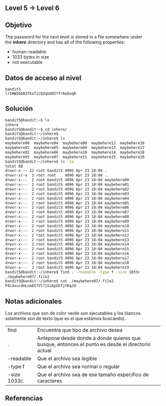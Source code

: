 ## Level 5 → Level 6
## Objetivo
The password for the next level is stored in a file somewhere under the **inhere** directory and has all of the following properties:

- human-readable
- 1033 bytes in size
- not executable
## Datos de acceso al nivel
```
bandit5
lrIWWI6bB37kxfiCQZqUdOIYfr6eEeqR
```
## Solución
```bash
bandit5@bandit:~$ ls
inhere
bandit5@bandit:~$ cd inhere/
bandit5@bandit:~/inhere$
bandit5@bandit:~/inhere$ ls
maybehere00  maybehere04  maybehere08  maybehere12  maybehere16
maybehere01  maybehere05  maybehere09  maybehere13  maybehere17
maybehere02  maybehere06  maybehere10  maybehere14  maybehere18
maybehere03  maybehere07  maybehere11  maybehere15  maybehere19
bandit5@bandit:~/inhere$ ls -la
total 88
drwxr-x--- 22 root bandit5 4096 Apr 23 18:04 .
drwxr-xr-x  3 root root    4096 Apr 23 18:04 ..
drwxr-x---  2 root bandit5 4096 Apr 23 18:04 maybehere00
drwxr-x---  2 root bandit5 4096 Apr 23 18:04 maybehere01
drwxr-x---  2 root bandit5 4096 Apr 23 18:04 maybehere02
drwxr-x---  2 root bandit5 4096 Apr 23 18:04 maybehere03
drwxr-x---  2 root bandit5 4096 Apr 23 18:04 maybehere04
drwxr-x---  2 root bandit5 4096 Apr 23 18:04 maybehere05
drwxr-x---  2 root bandit5 4096 Apr 23 18:04 maybehere06
drwxr-x---  2 root bandit5 4096 Apr 23 18:04 maybehere07
drwxr-x---  2 root bandit5 4096 Apr 23 18:04 maybehere08
drwxr-x---  2 root bandit5 4096 Apr 23 18:04 maybehere09
drwxr-x---  2 root bandit5 4096 Apr 23 18:04 maybehere10
drwxr-x---  2 root bandit5 4096 Apr 23 18:04 maybehere11
drwxr-x---  2 root bandit5 4096 Apr 23 18:04 maybehere12
drwxr-x---  2 root bandit5 4096 Apr 23 18:04 maybehere13
drwxr-x---  2 root bandit5 4096 Apr 23 18:04 maybehere14
drwxr-x---  2 root bandit5 4096 Apr 23 18:04 maybehere15
drwxr-x---  2 root bandit5 4096 Apr 23 18:04 maybehere16
drwxr-x---  2 root bandit5 4096 Apr 23 18:04 maybehere17
drwxr-x---  2 root bandit5 4096 Apr 23 18:04 maybehere18
drwxr-x---  2 root bandit5 4096 Apr 23 18:04 maybehere19
bandit5@bandit:~/inhere$ find . -readable -type f -size 1033c
./maybehere07/.file2
bandit5@bandit:~/inhere$ cat ./maybehere07/.file2
P4L4vucdmLnm8I7Vl7jG1ApGSfjYKqJU
```
## Notas adicionales
Los archivos que son de color verde son ejecutables y los blancos solamente son de texto (que es el que estamos buscando).

|   |   |
|---|---|
|find|Encuentra que tipo de archivo desea|
|.|Antepone desde donde a donde quieres que busque, entonces el punto es desde el directorio actual|
|-readable|Que el archivo sea legible|
|-type f|Que el archivo sea normal o regular|
|-size 1033c|Que el archivo sea de ese tamaño especifico de caracteres|



## Referencias

